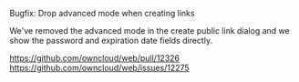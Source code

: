 Bugfix: Drop advanced mode when creating links

We've removed the advanced mode in the create public link dialog and we show the password and expiration date fields directly.

https://github.com/owncloud/web/pull/12326
https://github.com/owncloud/web/issues/12275